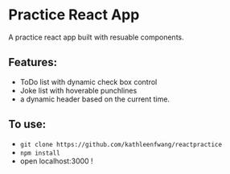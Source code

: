 # Practice React App 
A practice react app built with resuable components. 
## Features: 
- ToDo list with dynamic check box control
- Joke list with hoverable punchlines
- a dynamic header based on the current time. 

## To use:
- `git clone https://github.com/kathleenfwang/reactpractice `  
- `npm install `
- open localhost:3000 !
